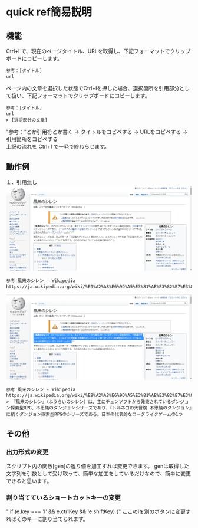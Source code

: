 # quick ref簡易説明
## 機能
Ctrl+l で、現在のページタイトル、URLを取得し、下記フォーマットでクリップボードにコピーします。
```
参考：[タイトル]
url
```
ページ内の文章を選択した状態でCtrl+lを押した場合、選択箇所を引用部分として扱い、下記フォーマットでクリップボードにコピーします。
```
参考：[タイトル]
url
> [選択部分の文章]
```
"参考："とか引用符とか書く → タイトルをコピペする → URLをコピペする → 引用箇所をコピペする  
上記の流れを Ctrl+l で一発で終わらせます。

## 動作例
１．引用無し
![image](./img/notselected.jpg)
```
参考:風来のシレン - Wikipedia
https://ja.wikipedia.org/wiki/%E9%A2%A8%E6%9D%A5%E3%81%AE%E3%82%B7%E3%83%AC%E3%83%B3
```
![image](./img/selected.jpg)
```
参考:風来のシレン - Wikipedia
https://ja.wikipedia.org/wiki/%E9%A2%A8%E6%9D%A5%E3%81%AE%E3%82%B7%E3%83%AC%E3%83%B3
> 『風来のシレン』（ふうらいのシレン）は、主にチュンソフトから発売されているダンジョン探索型RPG、不思議のダンジョンシリーズであり、『トルネコの大冒険 不思議のダンジョン』に続くダンジョン探索型RPGのシリーズである。日本の代表的なローグライクゲームの1つ
```
## その他
### 出力形式の変更
スクリプト内の関数[gen]の返り値を加工すれば変更できます。
genは取得した文字列を引数として受け取って、簡単な加工をしているだけなので、簡単に変更できると思います。

### 割り当てているショートカットキーの変更
"   if (e.key === 'l' && e.ctrlKey && !e.shiftKey) {"
ここのlを別のボタンに変更すればそのキーに割り当てられます。
